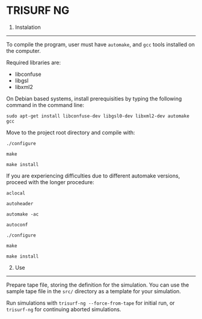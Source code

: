 TRISURF NG
==========


1. Instalation
--------------

To compile the program, user must have ``automake``, and ``gcc`` tools installed on the computer.

Required libraries are:
* libconfuse
* libgsl
* libxml2

On Debian based systems, install prerequisities by typing the following command in the command line:

``sudo apt-get install libconfuse-dev libgsl0-dev libxml2-dev automake gcc``

Move to the project root directory and compile with:

``./configure``

``make``

``make install``

If you are experiencing difficulties due to different automake versions, proceed with the longer procedure:

``aclocal``

``autoheader``

``automake -ac``

``autoconf``

``./configure``

``make``

``make install``


2. Use
------

Prepare tape file, storing the definition for the simulation. You can use the sample tape file in the ``src/`` directory as a template for your simulation.

Run simulations with ``trisurf-ng --force-from-tape`` for initial run, or ``trisurf-ng`` for continuing aborted simulations.


